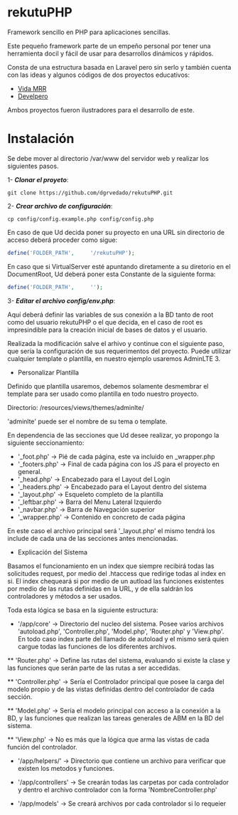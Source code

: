 # rekutuPHP

Framework sencillo en PHP para aplicaciones sencillas.

Este pequeño framework parte de un empeño personal por tener una herramienta docil y fácil de usar para desarrollos dinámicos y rápidos.

Consta de una estructura basada en Laravel pero sin serlo y también cuenta con las ideas y algunos códigos de dos proyectos educativos:

* [Vida MRR](https://github.com/marcosrivasr/Curso-PHP-MySQL/tree/master/43-49.%20MVC)
* [Develpero](https://github.com/Developero-oficial/php-mvc)

Ambos proyectos fueron ilustradores para el desarrollo de este.

# Instalación

Se debe mover al directorio /var/www del servidor web y realizar los siguientes 
pasos.

1- ***Clonar el proyeto***:

```
git clone https://github.com/dgrvedado/rekutuPHP.git
```

2- ***Crear archivo de configuración***:

```
cp config/config.example.php config/config.php
```

En caso de que Ud decida poner su proyecto en una URL sin directorio de acceso 
deberá proceder como sigue:

```php
define('FOLDER_PATH',     '/rekutuPHP');
```

En caso que si VirtualServer esté apuntando diretamente a su diretorio en el 
DocumentRoot, Ud deberá poner esta Constante de la siguiente forma:

```php
define('FOLDER_PATH',     '');
```

3- ***Editar el archivo config/env.php***:

Aquí deberá definir las variables de sus conexión a la BD tanto de root como del usuario rekutuPHP o el que decida, en el caso de root es impresindible para la creación inicial de bases de datos y el usuario.

Realizada la modificación salve el arhivo y continue con el siguiente paso, que sería la configuración de sus requerimentos del proyecto. Puede utilizar cualquier template o plantilla, en nuestro ejemplo usaremos AdminLTE 3.

* Personalizar Plantilla

Definido que plantilla usaremos, debemos solamente desmembrar el template para ser usado como plantilla en todo nuestro proyecto.

Directorio: /resources/views/themes/adminlte/

'adminlte' puede ser el nombre de su tema o template.

En dependencia de las secciones que Ud desee realizar, yo propongo la siguiente seccionamiento:
* '_foot.php'    -> Pié de cada página, este va incluido en _wrapper.php
* '_footers.php' -> Final de cada página con los JS para el proyecto en general.
* '_head.php'    -> Encabezado para el Layout del Login
* '_headers.php' -> Encabezado para el Layout dentro del sistema
* '_layout.php'  -> Esqueleto completo de la plantilla
* '_leftbar.php' -> Barra del Menu Lateral Izquierdo
* '_navbar.php'  -> Barra de Navegación superior
* '_wrapper.php' -> Contenido en concreto de cada página

En este caso el archivo principal será '_layout.php' el mismo tendrá los include de cada una de las secciones antes mencionadas.

* Explicación del Sistema

Basamos el funcionamiento en un index que siempre recibirá todas las solicitudes request, por medio del .htaccess que redirige todas al index en si. El index chequeará si por medio de un autload las funciones existentes por medio de las rutas definidas en la URL, y de ella saldrán los controladores y métodos a ser usados. 

Toda esta lógica se basa en la siguiente estructura:

* '/app/core' -> Directorio del nucleo del sistema. Posee varios archivos 'autoload.php', 'Controller.php', 'Model.php', 'Router.php' y 'View.php'. En todo caso index parte del llamado de autoload y el mismo será quien cargue todas las funciones de los diferentes archivos.

** 'Router.php' -> Define las rutas del sistema, evaluando si existe la clase y las funciones que serán parte de las rutas a ser accedidas.

** 'Controller.php' -> Sería el Controlador principal que posee la carga del modelo propio y de las vistas definidas dentro del controlador de cada sección.

** 'Model.php' -> Sería el modelo principal con acceso a la conexión a la BD, y las funciones que realizan las tareas generales de ABM en la BD del sistema.

** 'View.php' -> No es más que la lógica que arma las vistas de cada función del controlador.

* '/app/helpers/' -> Directorio que contiene un archivo para verificar que existen los metodos y funciones.

* '/app/controllers' -> Se crearán todas las carpetas por cada controlador y dentro el archivo controlador con la forma 'NombreController.php'

* '/app/models'      -> Se creará archivos por cada controlador si lo requeier 
